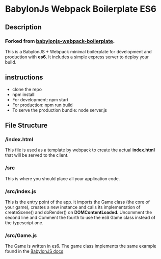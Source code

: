 # BabylonJs Webpack Boilerplate ES6

## Description

### Forked from [babylonjs-webpack-boilerplate](https://github.com/BeardScript/babylonjs-webpack-boilerplate).

This is a BabylonJS + Webpack minimal boilerplate for development and production with **es6**. It includes a simple express server to deploy your build.

## instructions

- clone the repo
- npm install
- For development: npm start
- For production: npm run build
- To serve the production bundle: node server.js

## File Structure

### /index.html
This file is used as a template by webpack to create the actual **index.html** that will be served to the client.

### /src
This is where you should place all your application code.

### /src/index.js
This is the entry point of the app. it imports the Game class (the core of your game), creates a new instance and calls its implementation of createScene() and doRender() on **DOMContentLoaded**. Uncomment the second line and Comment the fourth to use the es6 Game class instead of the typescript one.

### /src/Game.js
The Game is written in es6. The game class implements the same example found in the [BabylonJS docs](https://doc.babylonjs.com/)
